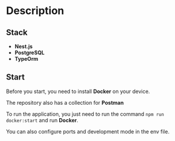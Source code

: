 # Description

## Stack

- **Nest.js**
- **PostgreSQL**
- **TypeOrm**

## Start

Before you start, you need to install **Docker** on your device.

The repository also has a collection for **Postman**

To run the application, you just need to run the command `npm run docker:start` and run **Docker**.

You can also configure ports and development mode in the env file.
